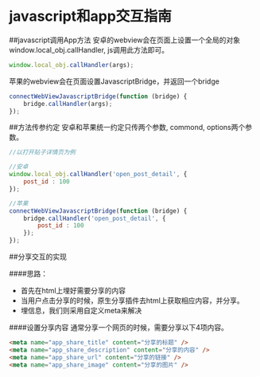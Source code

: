 # javascript和app交互指南


##javascript调用App方法
安卓的webview会在页面上设置一个全局的对象window.local_obj.callHandler, js调用此方法即可。
```js
window.local_obj.callHandler(args);
```
苹果的webview会在页面设置JavascriptBridge，并返回一个bridge
```js
connectWebViewJavascriptBridge(function (bridge) {
    bridge.callHandler(args);
});
```

##方法传参约定
安卓和苹果统一约定只传两个参数, commond, options两个参数。
```js
//以打开贴子详情页为例

//安卓
window.local_obj.callHandler('open_post_detail', {
    post_id : 100
});

//苹果
connectWebViewJavascriptBridge(function (bridge) {
    bridge.callHandler('open_post_detail', {
        post_id : 100
    });
});
```

##分享交互的实现

####思路：
- 首先在html上埋好需要分享的内容
- 当用户点击分享的时候，原生分享插件去html上获取相应内容，并分享。
- 埋信息，我们则采用自定义meta来解决

####设置分享内容
通常分享一个网页的时候，需要分享以下4项内容。
```html
<meta name="app_share_title" content="分享的标题" />
<meta name="app_share_description" content="分享的内容" />
<meta name="app_share_url" content="分享的链接" />
<meta name="app_share_image" content="分享的图片" />
```
